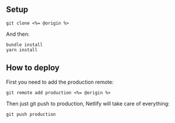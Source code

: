 ## Setup

```
git clone <%= @origin %>
```

And then:

```
bundle install
yarn install
```

## How to deploy

First you need to add the production remote:

```
git remote add production <%= @origin %>
```

Then just git push to production, Netlify will take care of everything:

```
git push production
```
